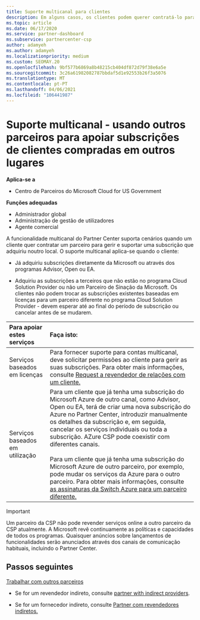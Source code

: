 ```yaml
---
title: Suporte multicanal para clientes
description: Em alguns casos, os clientes podem querer contratá-lo para provisão e apoiar uma subscrição que compraram em outro lugar.
ms.topic: article
ms.date: 06/17/2020
ms.service: partner-dashboard
ms.subservice: partnercenter-csp
author: adamyeh
ms.author: adamyeh
ms.localizationpriority: medium
ms.custom: SEOMAY.20
ms.openlocfilehash: 9bf577b6869a8b48215cb404df872d79f38e6a5e
ms.sourcegitcommit: 3c26a61982082787bbdaf5d1e92553b26f3a5076
ms.translationtype: MT
ms.contentlocale: pt-PT
ms.lasthandoff: 04/06/2021
ms.locfileid: "106441987"
---
```

# <a name="multi-channel-support---using-other-partners-to-support-customer-subscriptions-purchased-elsewhere"></a>Suporte multicanal - usando outros parceiros para apoiar subscrições de clientes compradas em outros lugares

**Aplica-se a**

- Centro de Parceiros do Microsoft Cloud for US Government

**Funções adequadas**

- Administrador global
- Administração de gestão de utilizadores
- Agente comercial

A funcionalidade multicanal do Partner Center suporta cenários quando um cliente quer contratar um parceiro para gerir e suportar uma subscrição que adquiriu noutro local. O suporte multicanal aplica-se quando o cliente:

- Já adquiriu subscrições diretamente da Microsoft ou através dos programas Advisor, Open ou EA.

- Adquiriu as subscrições a terceiros que não estão no programa Cloud Solution Provider ou não um Parceiro de Sinação da Microsoft. Os clientes não podem trocar as subscrições existentes baseadas em licenças para um parceiro diferente no programa Cloud Solution Provider - devem esperar até ao final do período de subscrição ou cancelar antes de se mudarem.

|Para apoiar estes serviços  | Faça isto: |
|:---------|:---------|
|Serviços baseados em licenças    | Para fornecer suporte para contas multicanal, deve solicitar permissões ao cliente para gerir as suas subscrições. Para obter mais informações, consulte [Request a revendedor de relações com um cliente.](request-a-relationship-with-a-customer.md)   |
|Serviços baseados em utilização     |  Para um cliente que já tenha uma subscrição do Microsoft Azure de outro canal, como Advisor, Open ou EA, terá de criar uma nova subscrição do Azure no Partner Center, introduzir manualmente os detalhes da subscrição e, em seguida, cancelar os serviços individuais ou toda a subscrição. AZure CSP pode coexistir com diferentes canais.<br/><br/> Para um cliente que já tenha uma subscrição do Microsoft Azure de outro parceiro, por exemplo, pode mudar os serviços da Azure para o outro parceiro.  Para obter mais informações, consulte [as assinaturas da Switch Azure para um parceiro diferente.](switch-azure-subscriptions-to-a-different-partner.md) |

> [!IMPORTANT]  
> Um parceiro da CSP não pode revender serviços online a outro parceiro da CSP atualmente. A Microsoft revê continuamente as políticas e capacidades de todos os programas. Quaisquer anúncios sobre lançamentos de funcionalidades serão anunciados através dos canais de comunicação habituais, incluindo o Partner Center.

## <a name="next-steps"></a>Passos seguintes

[Trabalhar com outros parceiros](work-with-other-partners.md)

- Se for um revendedor indireto, consulte [partner with indirect providers](indirect-reseller-tasks-in-partner-center.md).

- Se for um fornecedor indireto, consulte [Partner com revendedores indiretos.](indirect-provider-tasks-in-partner-center.md)
